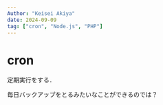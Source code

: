 ```yaml
---
Author: "Keisei Akiya"
date: 2024-09-09
tag: ["cron", "Node.js", "PHP"]
---
```


# cron

定期実行をする．

毎日バックアップをとるみたいなことができるのでは？
